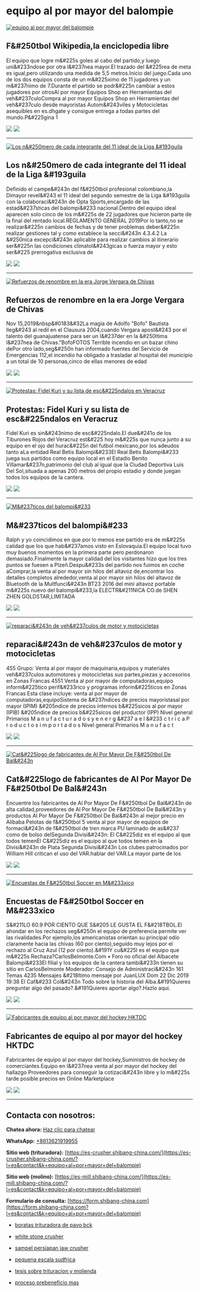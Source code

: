 # equipo al por mayor del balompie

<a href="https://swt.shibang-china.com/?l=es&img&k=equipo+al+por+mayor+del+balompie" target="_blank">![equipo al por mayor del balompie](http://static.shibang-china.com/all-800x300/360.jpg)</a>

## F&#250tbol Wikipedia,la enciclopedia libre
El equipo que logre m&#225s goles al cabo del partido,y luego uni&#233ndose por otra l&#237nea mayor.El trazado del &#225rea de meta es igual,pero utilizando una medida de 5,5 metros.Inicio del juego.Cada uno de los dos equipos consta de un m&#225ximo de 11 jugadores y un m&#237nimo de 7.Durante el partido se podr&#225n cambiar a estos jugadores por otrosAl por mayor Equipos Shop en Herramientas del veh&#237culoCompra al por mayor Equipos Shop en Herramientas del veh&#237culo desde mayoristas Autom&#243viles y Motocicletas asequibles en es.dhgate y consigue entrega a todas partes del mundo.P&#225gina 1


<a href="https://whatsapp.shibangsoft.com/WhatsApp.php" target="_blank" title="WhatsApp">![](http://static.shibang-china.com/icon/whatsapp.png)</a> <a href="https://swt.shibang-china.com/?l=es&icon&k=equipo+al+por+mayor+del+balompie" target="_blank">![](http://static.shibang-china.com/icon/chat-es.png)</a>

---

<a href="https://swt.shibang-china.com/?l=es&img&k=equipo+al+por+mayor+del+balompie" target="_blank">![Los n&#250mero de cada integrante del 11 ideal de la Liga &#193guila](http://static.shibang-china.com/all-800x300/1298.jpg)</a>

## Los n&#250mero de cada integrante del 11 ideal de la Liga &#193guila
Definido el campe&#243n del f&#250tbol profesional colombiano,la Dimayor revel&#243 el 11 ideal del segundo semestre de la Liga &#193guila con la colaboraci&#243n de Opta Sports,encargado de las estad&#237sticas del balompi&#233 nacional.Dentro del equipo ideal aparecen solo cinco de los m&#225s de 22 jugadores que hicieron parte de la final del rentado local.REGLAMENTO GENERAL 2019Por lo tanto,no se realizar&#225n cambios de fechas y de tener problemas deber&#225n realizar gestiones tal y como establece la secci&#243n 4.3.4.2 La &#250nica excepci&#243n aplicable para realizar cambios al itinerario ser&#225n las condiciones climatol&#243gicas o fuerza mayor y esto ser&#225 prerrogativa exclusiva de


<a href="https://whatsapp.shibangsoft.com/WhatsApp.php" target="_blank" title="WhatsApp">![](http://static.shibang-china.com/icon/whatsapp.png)</a> <a href="https://swt.shibang-china.com/?l=es&icon&k=equipo+al+por+mayor+del+balompie" target="_blank">![](http://static.shibang-china.com/icon/chat-es.png)</a>

---

<a href="https://swt.shibang-china.com/?l=es&img&k=equipo+al+por+mayor+del+balompie" target="_blank">![Refuerzos de renombre en la era Jorge Vergara de Chivas](http://static.shibang-china.com/all-800x300/690.jpg)</a>

## Refuerzos de renombre en la era Jorge Vergara de Chivas
Nov 15,2019&nbsp&#0183&#32La magia de Adolfo "Bofo" Bautista lleg&#243 al redil en el Clausura 2004,cuando Vergara apost&#243 por el talento del guanajuatense para ser un l&#237der en la &#250ltima l&#237nea de Chivas."BofoFOTOS Terrible incendio en un bazar chino dePor otro lado,seg&#250n han informado fuentes del Servicio de Emergencias 112,el incendio ha obligado a trasladar al hospital del municipio a un total de 10 personas,cinco de ellas menores de edad


<a href="https://whatsapp.shibangsoft.com/WhatsApp.php" target="_blank" title="WhatsApp">![](http://static.shibang-china.com/icon/whatsapp.png)</a> <a href="https://swt.shibang-china.com/?l=es&icon&k=equipo+al+por+mayor+del+balompie" target="_blank">![](http://static.shibang-china.com/icon/chat-es.png)</a>

---

<a href="https://swt.shibang-china.com/?l=es&img&k=equipo+al+por+mayor+del+balompie" target="_blank">![Protestas: Fidel Kuri y su lista de esc&#225ndalos en Veracruz](http://static.shibang-china.com/all-800x300/822.jpg)</a>

## Protestas: Fidel Kuri y su lista de esc&#225ndalos en Veracruz
Fidel Kuri es sin&#243nimo de esc&#225ndalo.El due&#241o de los Tiburones Rojos del Veracruz est&#225 hoy m&#225s que nunca junto a su equipo en el ojo del hurac&#225n del futbol mexicano,por los adeudos tanto aLa entidad Real Betis Balompi&#233El Real Betis Balompi&#233 juega sus partidos como equipo local en el Estadio Benito Villamar&#237n,patrimonio del club al igual que la Ciudad Deportiva Luis Del Sol,situada a apenas 200 metros del propio estadio y donde juegan todos los equipos de la cantera.


<a href="https://whatsapp.shibangsoft.com/WhatsApp.php" target="_blank" title="WhatsApp">![](http://static.shibang-china.com/icon/whatsapp.png)</a> <a href="https://swt.shibang-china.com/?l=es&icon&k=equipo+al+por+mayor+del+balompie" target="_blank">![](http://static.shibang-china.com/icon/chat-es.png)</a>

---

<a href="https://swt.shibang-china.com/?l=es&img&k=equipo+al+por+mayor+del+balompie" target="_blank">![M&#237ticos del balompi&#233](http://static.shibang-china.com/all-800x300/679.jpg)</a>

## M&#237ticos del balompi&#233
Ralph y yo coincidimos en que por lo menos ese partido era de m&#225s calidad que los que hab&#237amos visto en Eslovaquia.El equipo local tuvo muy buenos momentos en la primera parte pero perdonaron demasiado.Finalmente la mayor calidad del los visitantes hizo que los tres puntos se fuesen a Plzeň.Despu&#233s del partido nos fuimos en coche aComprar,la venta al por mayor sin hilos del altavoz de,encontrar los detalles completos alrededor,venta al por mayor sin hilos del altavoz de Bluetooth de la Multfunci&#243n BT23 2016 del mini altavoz portable m&#225s nuevo del balompi&#233,la ELECTR&#211NICA CO.de SHEN ZHEN GOLDSTAR,LIMITADA


<a href="https://whatsapp.shibangsoft.com/WhatsApp.php" target="_blank" title="WhatsApp">![](http://static.shibang-china.com/icon/whatsapp.png)</a> <a href="https://swt.shibang-china.com/?l=es&icon&k=equipo+al+por+mayor+del+balompie" target="_blank">![](http://static.shibang-china.com/icon/chat-es.png)</a>

---

<a href="https://swt.shibang-china.com/?l=es&img&k=equipo+al+por+mayor+del+balompie" target="_blank">![reparaci&#243n de veh&#237culos de motor y motocicletas](http://static.shibang-china.com/all-800x300/30.jpg)</a>

## reparaci&#243n de veh&#237culos de motor y motocicletas
455 Grupo: Venta al por mayor de maquinaria,equipos y materiales veh&#237culos automotores y motocicletas sus partes,piezas y accesorios en Zonas Francas 4551 Venta al por mayor de computadoras,equipo inform&#225tico perif&#233rico y programas inform&#225ticos en Zonas Francas Esta clase incluye: venta al por mayor de computadoras,equipoSistema de &#237ndices de precios mayoristasal por mayor (IPIM) &#205ndice de precios internos b&#225sicos al por mayor (IPIB) &#205ndice de precios b&#225sicos del productor (IPP) Nivel general Primarios M a n u f a c t u r a d o s y e n e r g &#237 a e l &#233 c t r i c a P r o d u c t o s i m p o r t a d o s Nivel general Primarios M a n u f a c t


<a href="https://whatsapp.shibangsoft.com/WhatsApp.php" target="_blank" title="WhatsApp">![](http://static.shibang-china.com/icon/whatsapp.png)</a> <a href="https://swt.shibang-china.com/?l=es&icon&k=equipo+al+por+mayor+del+balompie" target="_blank">![](http://static.shibang-china.com/icon/chat-es.png)</a>

---

<a href="https://swt.shibang-china.com/?l=es&img&k=equipo+al+por+mayor+del+balompie" target="_blank">![Cat&#225logo de fabricantes de Al Por Mayor De F&#250tbol De Bal&#243n](http://static.shibang-china.com/all-800x300/80.jpg)</a>

## Cat&#225logo de fabricantes de Al Por Mayor De F&#250tbol De Bal&#243n
Encuentre los fabricantes de Al Por Mayor De F&#250tbol De Bal&#243n de alta calidad,proveedores de Al Por Mayor De F&#250tbol De Bal&#243n y productos Al Por Mayor De F&#250tbol De Bal&#243n al mejor precio en Alibaba Pelotas de f&#250tbol 5 venta al por mayor de equipos de formaci&#243n de f&#250tbol de tren marca PU laminado de as&#237 como de bolso delSegunda Divisi&#243n: El C&#225diz es el equipo al que todos temenEl C&#225diz es el equipo al que todos temen en la Divisi&#243n de Plata Segunda Divisi&#243n Los clubes patrocinados por William Hill critican el uso del VAR.hablar del VAR.La mayor parte de los


<a href="https://whatsapp.shibangsoft.com/WhatsApp.php" target="_blank" title="WhatsApp">![](http://static.shibang-china.com/icon/whatsapp.png)</a> <a href="https://swt.shibang-china.com/?l=es&icon&k=equipo+al+por+mayor+del+balompie" target="_blank">![](http://static.shibang-china.com/icon/chat-es.png)</a>

---

<a href="https://swt.shibang-china.com/?l=es&img&k=equipo+al+por+mayor+del+balompie" target="_blank">![Encuestas de F&#250tbol Soccer en M&#233xico](http://static.shibang-china.com/all-800x300/799.jpg)</a>

## Encuestas de F&#250tbol Soccer en M&#233xico
S&#211LO 60.9 POR CIENTO QUE S&#205 LE GUSTA EL F&#218TBOL.El ahondar en los rechazos seg&#250n el equipo de preferencia permite ver las rivalidades.Por ejemplo,los americanistas orientan su principal odio claramente hacia las chivas (60 por ciento),seguido muy lejos por el rechazo al Cruz Azul (12 por ciento).&#191Y cu&#225l es el equipo que m&#225s Rechaza?CarlosBelmonte.Com • Foro no oficial del Albacete Balompi&#233El filial y los equipos de la cantera tambi&#233n tienen su sitio en CarlosBelmonte Moderador: Consejo de Administraci&#243n 161 Temas 4235 Mensajes &#218ltimo mensaje por JuanLUX Dom 22 Dic 2019 19:38 El Caf&#233 Col&#243n Todo sobre la historia del Alba.&#191Quieres preguntar algo del pasado?.&#191Quieres aportar algo?.Hazlo aqui.


<a href="https://whatsapp.shibangsoft.com/WhatsApp.php" target="_blank" title="WhatsApp">![](http://static.shibang-china.com/icon/whatsapp.png)</a> <a href="https://swt.shibang-china.com/?l=es&icon&k=equipo+al+por+mayor+del+balompie" target="_blank">![](http://static.shibang-china.com/icon/chat-es.png)</a>

---

<a href="https://swt.shibang-china.com/?l=es&img&k=equipo+al+por+mayor+del+balompie" target="_blank">![Fabricantes de equipo al por mayor del hockey HKTDC](http://static.shibang-china.com/all-800x300/554.jpg)</a>

## Fabricantes de equipo al por mayor del hockey HKTDC
Fabricantes de equipo al por mayor del hockey,Suministros de hockey de comerciantes.Equipo en l&#237nea venta al por mayor del hockey del hallazgo Proveedores para conseguir la cotizaci&#243n libre y lo m&#225s tarde posible precios en Online Marketplace

<a href="https://whatsapp.shibangsoft.com/WhatsApp.php" target="_blank" title="WhatsApp">![](http://static.shibang-china.com/icon/whatsapp.png)</a> <a href="https://swt.shibang-china.com/?l=es&icon&k=equipo+al+por+mayor+del+balompie" target="_blank">![](http://static.shibang-china.com/icon/chat-es.png)</a>

---
## Contacta con nosotros:

**Chatea ahora:** [Haz clic para chatear](https://swt.shibang-china.com?l=es&contact&k=equipo+al+por+mayor+del+balompie)

**WhatsApp:**  [+8613621919955](https://whatsapp.shibangsoft.com/WhatsApp.php)

**Sitio web (trituradora):** [https://es-crusher.shibang-china.com/](https://es-crusher.shibang-china.com/?l=es&contact&k=equipo+al+por+mayor+del+balompie)

**Sitio web (molino):** [https://es-mill.shibang-china.com/](https://es-mill.shibang-china.com/?l=es&contact&k=equipo+al+por+mayor+del+balompie)

**Formulario de consulta:** [https://form.shibang-china.com](https://form.shibang-china.com?l=es&contact&k=equipo+al+por+mayor+del+balompie)

* [boratas trituradora de pavo bck](../67/boratas%20trituradora%20de%20pavo%20bck.md)

* [white stone crusher](../74/white%20stone%20crusher.md)

* [sampel persiapan jaw crusher](../74/sampel%20persiapan%20jaw%20crusher.md)

* [pequena escala sudfrica](../71/pequena%20escala%20sudfrica.md)

* [tesis sobre trituracion y molienda](../73/tesis%20sobre%20trituracion%20y%20molienda.md)

* [proceso prebeneficio mas](../80/proceso%20prebeneficio%20mas.md)